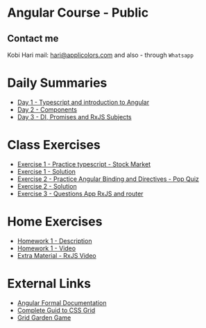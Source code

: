 # Angular Course - Public
## Contact me
Kobi Hari
mail: hari@applicolors.com
and also - through `Whatsapp`

# Daily Summaries
* [Day 1 - Typescript and introduction to Angular](https://github.com/kobi2294/Course-032020-Public-Angular/wiki/Day-1---Typescript-and-introduction-to-Angular)
* [Day 2 - Components](https://github.com/kobi2294/Course-032020-Public-Angular/wiki/Day-2---Components)
* [Day 3 - DI, Promises and RxJS Subjects](https://github.com/kobi2294/Course-032020-Public-Angular/wiki/Day-3-DI-Promises-and-RxJS)

# Class Exercises
* [Exercise 1 - Practice typescript - Stock Market](https://github.com/kobi2294/Course-032020-Public-Angular/wiki/Exercise-1---Typescript-Stock-Market)
* [Exercise 1 - Solution](https://github.com/kobi2294/Course-032020-Public-Angular/tree/master/Day%2001/ex1-market)
* [Exercise 2 - Practice Angular Binding and Directives - Pop Quiz](https://github.com/kobi2294/Course-032020-Public-Angular/wiki/Exercise-2-Pop-Quiz)
* [Exercise 2 - Solution](https://github.com/kobi2294/Course-032020-Public-Angular/tree/master/Day%2002/ex2-pop-quiz)
* [Exercise 3 - Questions App RxJS and router](https://github.com/kobi2294/Course-032020-Public-Angular/wiki/Exercise-3-Questions-App)

# Home Exercises
* [Homework 1 - Description](https://www.dropbox.com/s/rkhx8ge3lj5um6t/Description.pptx?dl=0)
* [Homework 1 - Video](https://www.dropbox.com/s/8ybqibl7geul9bm/Solution.mp4?dl=0)
* [Extra Material - RxJS Video](https://www.dropbox.com/s/05vsshf61oh5p1y/Reactive%20X.mp4?dl=0)

# External Links
* [Angular Formal Documentation](https://angular.io/)
* [Complete Guid to CSS Grid](https://css-tricks.com/snippets/css/complete-guide-grid/)
* [Grid Garden Game](https://cssgridgarden.com/)


